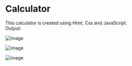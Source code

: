 # Calculator

This calculator is created using Html, Css and JavaScript.<br>
Output:

![image](https://github.com/tanishahaha/Calculator/assets/123636127/6c8c2d04-26ca-4b05-b9be-f96ba2a9b890)

![image](https://github.com/tanishahaha/Calculator/assets/123636127/a738a351-5303-4c0c-a035-1e64f849666b)

![image](https://github.com/tanishahaha/Calculator/assets/123636127/e1078698-4b39-4295-8798-5df8b724f5f8)
